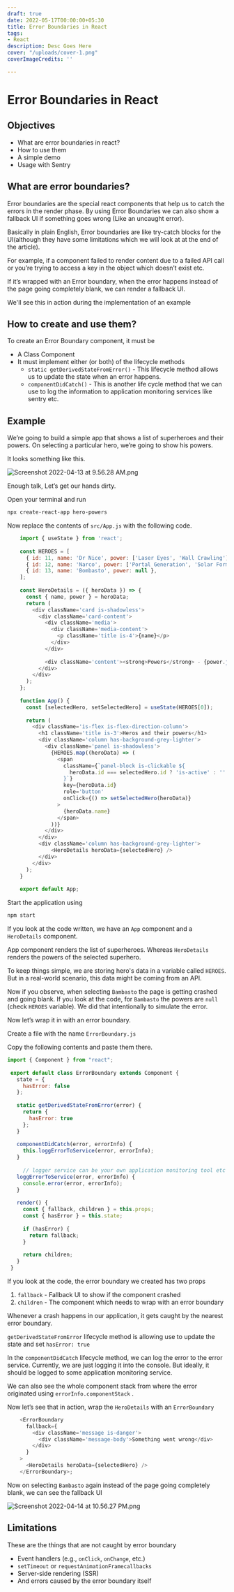 ```yaml
---
draft: true
date: 2022-05-17T00:00:00+05:30
title: Error Boundaries in React
tags:
- React
description: Desc Goes Here
cover: "/uploads/cover-1.png"
coverImageCredits: ''

---
```

# Error Boundaries in React

## Objectives

* What are error boundaries in react?
* How to use them
* A simple demo
* Usage with Sentry

## What are error boundaries?

Error boundaries are the special react components that help us to catch the errors in the render phase. By using Error Boundaries we can also show a fallback UI if something goes wrong (Like an uncaught error).

Basically in plain English, Error boundaries are like try-catch blocks for the UI(although they have some limitations which we will look at at the end of the article).

For example, if a component failed to render content due to a failed API call or you’re trying to access a key in the object which doesn’t exist etc.

If it’s wrapped with an Error boundary, when the error happens instead of the page going completely blank, we can render a fallback UI.

We'll see this in action during the implementation of an example

## How to create and use them?

To create an Error Boundary component, it must be

* A Class Component
* It must implement either (or both) of the lifecycle methods
  * `static getDerivedStateFromError()` - This lifecycle method allows us to update the state when an error happens.
  * `componentDidCatch()` - This is another life cycle method that we can use to log the information to application monitoring services like sentry etc.

## Example

We’re going to build a simple app that shows a list of superheroes and their powers. On selecting a particular hero, we’re going to show his powers.

It looks something like this.

![Screenshot 2022-04-13 at 9.56.28 AM.png](https://s3-us-west-2.amazonaws.com/secure.notion-static.com/aac004b3-1e40-4cc9-b879-b57a74bd690e/Screenshot_2022-04-13_at_9.56.28_AM.png)

Enough talk, Let’s get our hands dirty.

Open your terminal and run

   ```sh
   npx create-react-app hero-powers
   ```
    

Now replace the contents of `src/App.js` with the following code.
```javascript
    import { useState } from 'react';
    
    const HEROES = [
      { id: 11, name: 'Dr Nice', power: ['Laser Eyes', 'Wall Crawling'] },
      { id: 12, name: 'Narco', power: ['Portal Generation', 'Solar Form'] },
      { id: 13, name: 'Bombasto', power: null },
    ];
    
    const HeroDetails = ({ heroData }) => {
      const { name, power } = heroData;
      return (
        <div className='card is-shadowless'>
          <div className='card-content'>
            <div className='media'>
              <div className='media-content'>
                <p className='title is-4'>{name}</p>
              </div>
            </div>
    
            <div className='content'><strong>Powers</strong> - {power.join(', ')}</div>
          </div>
        </div>
      );
    };
    
    function App() {
      const [selectedHero, setSelectedHero] = useState(HEROES[0]);
    
      return (
        <div className='is-flex is-flex-direction-column'>
          <h1 className='title is-3'>Heros and their powers</h1>
          <div className='column has-background-grey-lighter'>
            <div className='panel is-shadowless'>
              {HEROES.map((heroData) => (
                <span
                  className={`panel-block is-clickable ${
                    heroData.id === selectedHero.id ? 'is-active' : ''
                  }`}
                  key={heroData.id}
                  role='button'
                  onClick={() => setSelectedHero(heroData)}
                >
                  {heroData.name}
                </span>
              ))}
            </div>
          </div>
          <div className='column has-background-grey-lighter'>
              <HeroDetails heroData={selectedHero} />
          </div>
        </div>
      );
    }
    
    export default App;
  ```  

Start the application using

   ```sh
   npm start
   ```
    

If you look at the code written, we have an `App` component and a `HeroDetails` component.

App component renders the list of superheroes. Whereas `HeroDetails` renders the powers of the selected superhero.

To keep things simple, we are storing hero's data in a variable called `HEROES`. But in a real-world scenario, this data might be coming from an API.

Now if you observe, when selecting `Bambasto` the page is getting crashed and going blank. If you look at the code, for `Bambasto` the powers are `null` (check `HEROES` variable). We did that intentionally to simulate the error.

Now let’s wrap it in with an error boundary.

Create a file with the name `ErrorBoundary.js`

Copy the following contents and paste them there.

   ```javascript
   import { Component } from "react";
    
    export default class ErrorBoundary extends Component {
      state = {
        hasError: false
      };
    
      static getDerivedStateFromError(error) {
        return {
          hasError: true
        };
      }
    
      componentDidCatch(error, errorInfo) {
        this.loggErrorToService(error, errorInfo);
      }
    	
    	// logger service can be your own application monitoring tool etc
      loggErrorToService(error, errorInfo) {
        console.error(error, errorInfo);
      }
    
      render() {
        const { fallback, children } = this.props;
        const { hasError } = this.state;
    
        if (hasError) {
          return fallback;
        }
    
        return children;
      }
    }
  ```

If you look at the code, the error boundary we created has two props

1. `fallback` - Fallback UI to show if the component crashed
2. `children` - The component which needs to wrap with an error boundary

Whenever a crash happens in our application, it gets caught by the nearest error boundary.

`getDerivedStateFromError` lifecycle method is allowing use to update the state and set `hasError: true`

In the `componentDidCatch` lifecycle method, we can log the error to the error service. Currently, we are just logging it into the console. But ideally, it should be logged to some application monitoring service.

We can also see the whole component stack from where the error originated using `errorInfo.componentStack` .

Now let’s see that in action, wrap the `HeroDetails` with an `ErrorBoundary`
```javascript
    <ErrorBoundary
      fallback={
        <div className='message is-danger'>
          <div className='message-body'>Something went wrong</div>
        </div>
      }
    >
      <HeroDetails heroData={selectedHero} />
    </ErrorBoundary>;
 ```

Now on selecting `Bambasto` again instead of the page going completely blank, we can see the fallback UI

![Screenshot 2022-04-14 at 10.56.27 PM.png](https://s3-us-west-2.amazonaws.com/secure.notion-static.com/fa2678de-1e76-4957-b49a-9f520acdace2/Screenshot_2022-04-14_at_10.56.27_PM.png)

## Limitations

These are the things that are not caught by error boundary

* Event handlers (e.g., `onClick`, `onChange`, etc.)
* `setTimeout` or `requestAnimationFramecallbacks`
* Server-side rendering (SSR)
* And errors caused by the error boundary itself